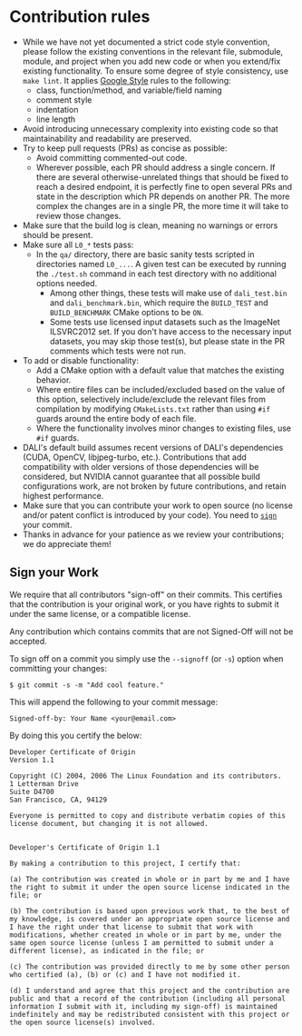# Contribution rules

- While we have not yet documented a strict code style convention, please follow the existing conventions in the relevant file, submodule, module, and project when you add new code or when you extend/fix existing functionality. To ensure some degree of style consistency, use `make lint`. It applies [Google Style](https://google.github.io/styleguide/cppguide.html) rules to the following:
  - class, function/method, and variable/field naming
  - comment style
  - indentation
  - line length
- Avoid introducing unnecessary complexity into existing code so that maintainability and readability are preserved.
- Try to keep pull requests (PRs) as concise as possible:
  - Avoid committing commented-out code.
  - Wherever possible, each PR should address a single concern. If there are several otherwise-unrelated things that should be fixed to reach a desired endpoint, it is perfectly fine to open several PRs and state in the description which PR depends on another PR. The more complex the changes are in a single PR, the more time it will take to review those changes.
- Make sure that the build log is clean, meaning no warnings or errors should be present.
- Make sure all `L0_*` tests pass:
  - In the `qa/` directory, there are basic sanity tests scripted in directories named `L0_...`.  A given test can be executed by running the `./test.sh` command in each test directory with no additional options needed.
    - Among other things, these tests will make use of `dali_test.bin` and `dali_benchmark.bin`, which require the `BUILD_TEST` and `BUILD_BENCHMARK` CMake options to be `ON`.
    - Some tests use licensed input datasets such as the ImageNet ILSVRC2012 set.  If you don't have access to the necessary input datasets, you may skip those test(s), but please state in the PR comments which tests were not run.
- To add or disable functionality:
  - Add a CMake option with a default value that matches the existing behavior.
  - Where entire files can be included/excluded based on the value of this option, selectively include/exclude the relevant files from compilation by modifying `CMakeLists.txt` rather than using `#if` guards around the entire body of each file.
  - Where the functionality involves minor changes to existing files, use `#if` guards.
- DALI's default build assumes recent versions of DALI's dependencies (CUDA, OpenCV, libjpeg-turbo, etc.). Contributions that add compatibility with older versions of those dependencies will be considered, but NVIDIA cannot guarantee that all possible build configurations work, are not broken by future contributions, and retain highest performance.
- Make sure that you can contribute your work to open source (no license and/or patent conflict is introduced by your code). You need to [`sign`](#Sign) your commit.
- Thanks in advance for your patience as we review your contributions; we do appreciate them!

<a name="Sign"></a>Sign your Work
--------------

We require that all contributors "sign-off" on their commits. This certifies that the contribution is your original work, or you have rights to submit it under the same license, or a compatible license.

Any contribution which contains commits that are not Signed-Off will not be accepted.

To sign off on a commit you simply use the `--signoff` (or `-s`) option when committing your changes:

    $ git commit -s -m "Add cool feature."

This will append the following to your commit message:

    Signed-off-by: Your Name <your@email.com>

By doing this you certify the below:

    Developer Certificate of Origin  
    Version 1.1

    Copyright (C) 2004, 2006 The Linux Foundation and its contributors.  
    1 Letterman Drive  
    Suite D4700  
    San Francisco, CA, 94129

    Everyone is permitted to copy and distribute verbatim copies of this license document, but changing it is not allowed.


    Developer's Certificate of Origin 1.1

    By making a contribution to this project, I certify that:

    (a) The contribution was created in whole or in part by me and I have the right to submit it under the open source license indicated in the file; or

    (b) The contribution is based upon previous work that, to the best of my knowledge, is covered under an appropriate open source license and I have the right under that license to submit that work with modifications, whether created in whole or in part by me, under the same open source license (unless I am permitted to submit under a different license), as indicated in the file; or

    (c) The contribution was provided directly to me by some other person who certified (a), (b) or (c) and I have not modified it.

    (d) I understand and agree that this project and the contribution are public and that a record of the contribution (including all personal information I submit with it, including my sign-off) is maintained indefinitely and may be redistributed consistent with this project or the open source license(s) involved.
